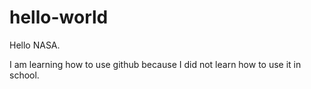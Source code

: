 # hello-world

Hello NASA.

I am learning how to use github because I did not learn how to use it in school.
